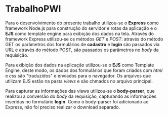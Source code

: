 # TrabalhoPWI
 
Para o desenvolvimento do presente trabalho utilizou-se o **Express** como framework Node.js para construção do servidor e rotas da aplicação e o **EJS** como template engine para exibição dos dados na tela. Através do framework Express utilizou-se os métodos *GET* e *POST*: através do método GET os parâmetros dos formulários de **cadastro** e **login** são passados via URL e através do método POST, são passados os parâmetros no *body* da requisição.

Para exibição dos dados na aplicação utilizou-se o **EJS** como Template Engine, deste modo, os dados dos formulários que foram criados com *html* e *css* são "traduzidos" e enviados para o navegador. Os arquivos que utilizam EJS estão na pasta *views* e são chmados no arquivo principal.

Para capturar as informações das views utilizou-se o **body-parser**, que realizou a conversão do *body* da requisição, capturando as informações inseridas no formulário **login**. Como o body-parser foi adicionado ao Express, não foi preciso realizar o download separado.

